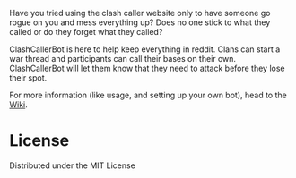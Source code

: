 Have you tried using the clash caller website only to have someone go rogue on you and mess everything up?
Does no one stick to what they called or do they forget what they called?

ClashCallerBot is here to help keep everything in reddit. Clans can start a war thread and participants can call
their bases on their own. ClashCallerBot will let them know that they need to attack before they lose their spot.

For more information (like usage, and setting up your own bot), head to the
[Wiki](../../wiki/).

# License
Distributed under the MIT License